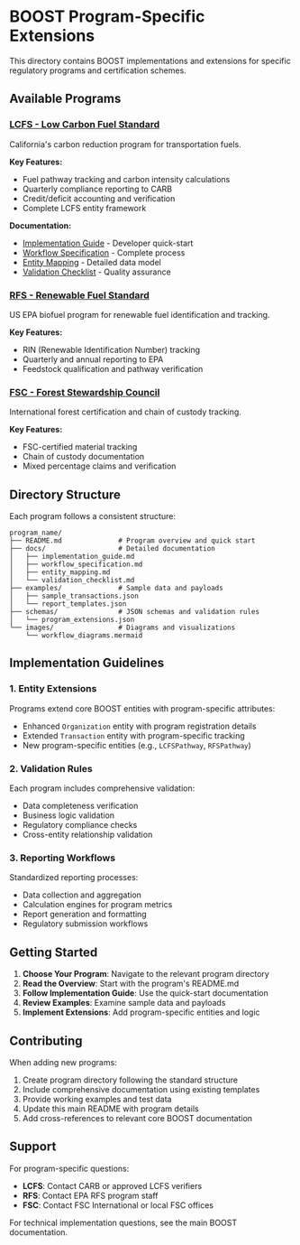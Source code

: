 # BOOST Program-Specific Extensions

This directory contains BOOST implementations and extensions for specific regulatory programs and certification schemes.

## Available Programs

### [LCFS - Low Carbon Fuel Standard](./lcfs/)
California's carbon reduction program for transportation fuels.

**Key Features:**
- Fuel pathway tracking and carbon intensity calculations
- Quarterly compliance reporting to CARB
- Credit/deficit accounting and verification
- Complete LCFS entity framework

**Documentation:**
- [Implementation Guide](./lcfs/docs/lcfs_implementation_guide.md) - Developer quick-start
- [Workflow Specification](./lcfs/docs/lcfs_workflow_specification.md) - Complete process
- [Entity Mapping](./lcfs/docs/lcfs_entity_mapping.md) - Detailed data model
- [Validation Checklist](./lcfs/docs/lcfs_validation_checklist.md) - Quality assurance

### [RFS - Renewable Fuel Standard](./rfs/)
US EPA biofuel program for renewable fuel identification and tracking.

**Key Features:**
- RIN (Renewable Identification Number) tracking
- Quarterly and annual reporting to EPA
- Feedstock qualification and pathway verification

### [FSC - Forest Stewardship Council](./fsc/)
International forest certification and chain of custody tracking.

**Key Features:**
- FSC-certified material tracking
- Chain of custody documentation
- Mixed percentage claims and verification

## Directory Structure

Each program follows a consistent structure:

```
program_name/
├── README.md              # Program overview and quick start
├── docs/                  # Detailed documentation
│   ├── implementation_guide.md
│   ├── workflow_specification.md
│   ├── entity_mapping.md
│   └── validation_checklist.md
├── examples/              # Sample data and payloads
│   ├── sample_transactions.json
│   └── report_templates.json
├── schemas/               # JSON schemas and validation rules
│   └── program_extensions.json
└── images/                # Diagrams and visualizations
    └── workflow_diagrams.mermaid
```

## Implementation Guidelines

### 1. Entity Extensions
Programs extend core BOOST entities with program-specific attributes:
- Enhanced `Organization` entity with program registration details
- Extended `Transaction` entity with program-specific tracking
- New program-specific entities (e.g., `LCFSPathway`, `RFSPathway`)

### 2. Validation Rules
Each program includes comprehensive validation:
- Data completeness verification
- Business logic validation
- Regulatory compliance checks
- Cross-entity relationship validation

### 3. Reporting Workflows
Standardized reporting processes:
- Data collection and aggregation
- Calculation engines for program metrics
- Report generation and formatting
- Regulatory submission workflows

## Getting Started

1. **Choose Your Program**: Navigate to the relevant program directory
2. **Read the Overview**: Start with the program's README.md
3. **Follow Implementation Guide**: Use the quick-start documentation
4. **Review Examples**: Examine sample data and payloads
5. **Implement Extensions**: Add program-specific entities and logic

## Contributing

When adding new programs:

1. Create program directory following the standard structure
2. Include comprehensive documentation using existing templates
3. Provide working examples and test data
4. Update this main README with program details
5. Add cross-references to relevant core BOOST documentation

## Support

For program-specific questions:
- **LCFS**: Contact CARB or approved LCFS verifiers
- **RFS**: Contact EPA RFS program staff
- **FSC**: Contact FSC International or local FSC offices

For technical implementation questions, see the main BOOST documentation.